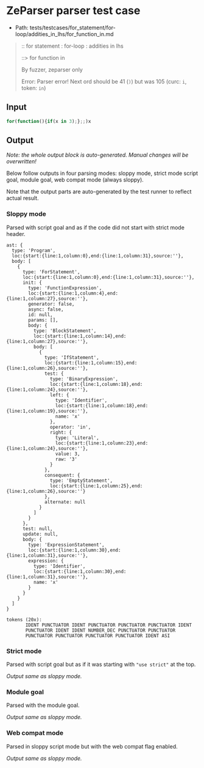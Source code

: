 # ZeParser parser test case

- Path: tests/testcases/for_statement/for-loop/addities_in_lhs/for_function_in.md

> :: for statement : for-loop : addities in lhs
>
> ::> for function in
>
> By fuzzer, zeparser only
>
> Error: Parser error! Next ord should be 41 (`)`) but was 105 (curc: `i`, token: `in`)

## Input

`````js
for(function(){if(x in 3);};;)x
`````

## Output

_Note: the whole output block is auto-generated. Manual changes will be overwritten!_

Below follow outputs in four parsing modes: sloppy mode, strict mode script goal, module goal, web compat mode (always sloppy).

Note that the output parts are auto-generated by the test runner to reflect actual result.

### Sloppy mode

Parsed with script goal and as if the code did not start with strict mode header.

`````
ast: {
  type: 'Program',
  loc:{start:{line:1,column:0},end:{line:1,column:31},source:''},
  body: [
    {
      type: 'ForStatement',
      loc:{start:{line:1,column:0},end:{line:1,column:31},source:''},
      init: {
        type: 'FunctionExpression',
        loc:{start:{line:1,column:4},end:{line:1,column:27},source:''},
        generator: false,
        async: false,
        id: null,
        params: [],
        body: {
          type: 'BlockStatement',
          loc:{start:{line:1,column:14},end:{line:1,column:27},source:''},
          body: [
            {
              type: 'IfStatement',
              loc:{start:{line:1,column:15},end:{line:1,column:26},source:''},
              test: {
                type: 'BinaryExpression',
                loc:{start:{line:1,column:18},end:{line:1,column:24},source:''},
                left: {
                  type: 'Identifier',
                  loc:{start:{line:1,column:18},end:{line:1,column:19},source:''},
                  name: 'x'
                },
                operator: 'in',
                right: {
                  type: 'Literal',
                  loc:{start:{line:1,column:23},end:{line:1,column:24},source:''},
                  value: 3,
                  raw: '3'
                }
              },
              consequent: {
                type: 'EmptyStatement',
                loc:{start:{line:1,column:25},end:{line:1,column:26},source:''}
              },
              alternate: null
            }
          ]
        }
      },
      test: null,
      update: null,
      body: {
        type: 'ExpressionStatement',
        loc:{start:{line:1,column:30},end:{line:1,column:31},source:''},
        expression: {
          type: 'Identifier',
          loc:{start:{line:1,column:30},end:{line:1,column:31},source:''},
          name: 'x'
        }
      }
    }
  ]
}

tokens (20x):
       IDENT PUNCTUATOR IDENT PUNCTUATOR PUNCTUATOR PUNCTUATOR IDENT
       PUNCTUATOR IDENT IDENT NUMBER_DEC PUNCTUATOR PUNCTUATOR
       PUNCTUATOR PUNCTUATOR PUNCTUATOR PUNCTUATOR IDENT ASI
`````

### Strict mode

Parsed with script goal but as if it was starting with `"use strict"` at the top.

_Output same as sloppy mode._

### Module goal

Parsed with the module goal.

_Output same as sloppy mode._

### Web compat mode

Parsed in sloppy script mode but with the web compat flag enabled.

_Output same as sloppy mode._
